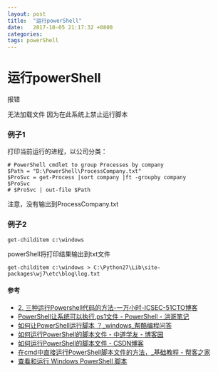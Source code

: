 ```yaml
---
layout: post
title:  "运行powerShell"
date:   2017-10-05 21:17:32 +0800
categories:  
tags: powerShell
---
```


# 运行powerShell #

报错

无法加载文件 因为在此系统上禁止运行脚本


### 例子1 ###
打印当前运行的进程，以公司分类：

	# PowerShell cmdlet to group Processes by company
	$Path = "D:\PowerShell\ProcessCompany.txt"
	$ProSvc = get-Process |sort company |ft -groupby company 
	$ProSvc
	# $ProSvc | out-file $Path

注意，没有输出到ProcessCompany.txt

### 例子2 ###
	get-childitem c:\windows

powerShell将打印结果输出到txt文件
	
	get-childitem c:\windows > C:\Python27\Lib\site-packages\wj7\etc\blog\log.txt


#### 参考 ####

* [2. 三种运行Powershell代码的方法-一万小时-ICSEC-51CTO博客](http://blog.51cto.com/jamesoujj/185136)
* [PowerShell让系统可以执行.ps1文件 - PowerShell - 洪哥笔记](http://www.splaybow.com/post/powershellexecps1.html)
* [如何让PowerShell运行脚本 ？_windows_帮酷编程问答](https://ask.helplib.com/windows/post_134766)
* [如何运行PowerShell的脚本文件 - 中道学友 - 博客园](http://www.cnblogs.com/awpatp/archive/2012/07/17/2595018.html)
* [如何运行PowerShell的脚本文件 - CSDN博客](http://blog.csdn.net/lyncai/article/details/8259223)
* [在cmd中直接运行PowerShell脚本文件的方法，_基础教程 - 帮客之家](http://www.bkjia.com/jcjc/930514.html)
* [查看和运行 Windows PowerShell 脚本](https://technet.microsoft.com/zh-cn/library/cc917925.aspx)